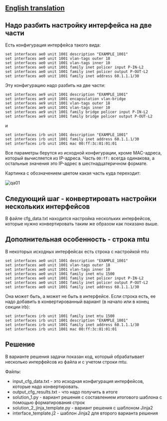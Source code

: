 ## [English translation]()

## Надо разбить настройку интерфейса на две части

Есть конфигурация интерфейса такого вида:

```
set interfaces ae0 unit 1001 description "EXAMPLE_1001"
set interfaces ae0 unit 1001 vlan-tags outer 18
set interfaces ae0 unit 1001 vlan-tags inner 10
set interfaces ae0 unit 1001 family inet policer input P-IN-L2
set interfaces ae0 unit 1001 family inet policer output P-OUT-L2
set interfaces ae0 unit 1001 family inet address 60.1.1.1/30
```

Эту конфигурацию надо разбить на две части:

```
set interfaces ae9 unit 1001 description "EXAMPLE_1001"
set interfaces ae9 unit 1001 encapsulation vlan-bridge
set interfaces ae9 unit 1001 vlan-tags outer 18
set interfaces ae9 unit 1001 vlan-tags inner 10
set interfaces ae9 unit 1001 family bridge policer input P-IN-L2
set interfaces ae9 unit 1001 family bridge policer output P-OUT-L2
```

и
```
set interfaces irb unit 1001 description "EXAMPLE_1001"
set interfaces irb unit 1001 family inet address 60.1.1.1/30
set interfaces irb unit 1001 mac 00:ff:3c:01:01:01
```

Все параметры берутся из исходной конфигурации, кроме MAC-адреса, который
вычисляется из IP-адреса. Часть `00:ff:` всегда одинакова, а остальные значения
это IP-адрес в шестнадцатеричном формате.

Картинка с обозначением цветом какая часть куда переходит:

![qa01](https://github.com/natenka/q_and_a/blob/main/code/01_convert_interface_cfg/qa_01.png?raw=true)

## Следующий шаг - конвертировать настройки нескольких интерфейсов

В файле cfg_data.txt находится настройка нескольких интерфейсов, которые нужно конвертировать
таким же образом как показано выше.


## Дополнительная особенность - строка mtu

В некоторых исходных интерфейсах есть строка с настройкой mtu

```
set interfaces ae0 unit 1001 description "EXAMPLE_1001"
set interfaces ae0 unit 1001 vlan-tags outer 18
set interfaces ae0 unit 1001 vlan-tags inner 10
set interfaces ae0 unit 1001 family inet mtu 1500
set interfaces ae0 unit 1001 family inet policer input P-IN-L2
set interfaces ae0 unit 1001 family inet policer output P-OUT-L2
set interfaces ae0 unit 1001 family inet address 60.1.1.1/30
```

Она может быть, а может не быть в интерфейсе.
Если строка есть, ее надо добавить в конвертированный вариант (в начало или в конец секции irb):

```
set interfaces irb unit 1001 family inet mtu 1500
set interfaces irb unit 1001 description "EXAMPLE_1001"
set interfaces irb unit 1001 family inet address 60.1.1.1/30
set interfaces irb unit 1001 mac 00:ff:3c:01:01:01
```

## Решение

В варианте решения задачи показан код, который обрабатывает несколько интерфейсов из файла и с учетом строки mtu.

Файлы:

* input_cfg_data.txt - это исходная конфигурация интерфейсов, которые надо конвертировать.
* output_cfg_results.txt - что надо получить в итоге
* solution_1.py - вариант решения с составлением итогового шаблона с помощью форматирования строк
* solution_2_jinja_template.py - вариант решения с шаблоном Jinja2
* interface_template.j2 - шаблон Jinja2 для второго варианта решения


